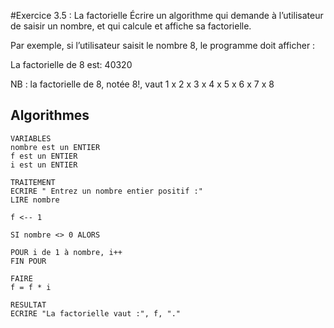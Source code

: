 #Exercice 3.5 : La factorielle
Écrire un algorithme qui demande à l’utilisateur de saisir un nombre, et qui calcule et affiche sa factorielle.

Par exemple, si l’utilisateur saisit le nombre 8, le programme doit afficher :

La factorielle de 8 est: 40320

NB : la factorielle de 8, notée 8!, vaut 1 x 2 x 3 x 4 x 5 x 6 x 7 x 8

## Algorithmes

```
VARIABLES
nombre est un ENTIER
f est un ENTIER
i est un ENTIER

TRAITEMENT
ECRIRE " Entrez un nombre entier positif :"
LIRE nombre

f <-- 1

SI nombre <> 0 ALORS

POUR i de 1 à nombre, i++
FIN POUR

FAIRE 
f = f * i

RESULTAT
ECRIRE "La factorielle vaut :", f, "."


```